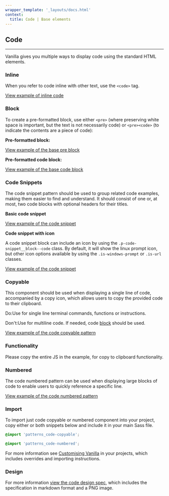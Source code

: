 ```yaml
---
wrapper_template: '_layouts/docs.html'
context:
  title: Code | Base elements
---
```


## Code

<hr>

Vanilla gives you multiple ways to display code using the standard HTML elements.

### Inline

When you refer to code inline with other text, use the <code>&lt;code></code> tag.

<div class="embedded-example"><a href="/docs/examples/base/code-inline/" class="js-example">
View example of inline code
</a></div>

### Block

To create a pre-formatted block, use either `<pre>` (where preserving white space is important, but the text is not necessarily code) or `<pre><code>` (to indicate the contents are a piece of code):

**Pre-formatted block:**

<div class="embedded-example"><a href="/docs/examples/base/pre/" class="js-example">
View example of the base pre block
</a></div>

**Pre-formatted code block:**

<div class="embedded-example"><a href="/docs/examples/base/code-block/" class="js-example">
View example of the base code block
</a></div>

### Code Snippets

The code snippet pattern should be used to group related code examples, making them easier to find and understand. It should consist of one or, at most, two code blocks with optional headers for their titles.

**Basic code snippet**

<div class="embedded-example"><a href="/docs/examples/patterns/code-snippet/code-snippet" class="js-example">
View example of the code snippet
</a></div>

**Code snippet with icon**

A code snippet block can include an icon by using the `.p-code-snippet__block--code` class. By default, it will show the linux prompt icon, but other icon options available by using the `.is-windows-prompt` or `.is-url` classes.

<div class="embedded-example"><a href="/docs/examples/patterns/code-snippet/code-snippet-icon" class="js-example">
View example of the code snippet
</a></div>

### Copyable

This component should be used when displaying a single line of code, accompanied by a copy icon, which allows users to copy the provided code to their clipboard.

<div class="p-strip is-shallow">
  <div class="row">
     <div class="col-4">
       <div class="p-notification--positive">
        <p class="p-notification__response"><span class="p-notification__status">Do:</span>Use for single line terminal commands, functions or instructions.</p>
       </div>
     </div>
    <div class="col-4">
      <div class="p-notification--negative">
        <p class="p-notification__response"><span class="p-notification__status">Don't:</span>Use for multiline code. If needed, code <a href="#block" class="p-notification__action">block</a> should be used.</p>
      </div>
    </div>
  </div>
</div>

<div class="embedded-example"><a href="/docs/examples/patterns/code-copyable/" class="js-example">
View example of the code copyable pattern
</a></div>

### Functionality

Please copy the entire JS in the example, for copy to clipboard functionality.

### Numbered

The code numbered pattern can be used when displaying large blocks of code to enable users to quickly reference a specific line.

<div class="embedded-example"><a href="/docs/examples/patterns/code-numbered/" class="js-example">
View example of the code numbered pattern
</a></div>

### Import

To import just code copyable or numbered component into your project, copy either or both snippets below and include it in your main Sass file.

```scss
@import 'patterns_code-copyable';
```

```scss
@import 'patterns_code-numbered';
```

For more information see [Customising Vanilla](/docs/customising-vanilla/) in your projects, which includes overrides and importing instructions.

### Design

For more information [view the code design spec](https://github.com/ubuntudesign/vanilla-design/tree/master/Code), which includes the specification in markdown format and a PNG image.
